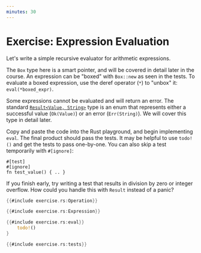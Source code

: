 ```yaml
---
minutes: 30
---
```


# Exercise: Expression Evaluation

Let's write a simple recursive evaluator for arithmetic expressions.

The `Box` type here is a smart pointer, and will be covered in detail later in
the course. An expression can be "boxed" with `Box::new` as seen in the tests.
To evaluate a boxed expression, use the deref operator (`*`) to "unbox" it:
`eval(*boxed_expr)`.

Some expressions cannot be evaluated and will return an error. The standard
[`Result<Value,
String>`](https://doc.rust-lang.org/std/result/enum.Result.html) type is an
enum that represents either a successful value (`Ok(Value)`) or an error
(`Err(String)`). We will cover this type in detail later.

Copy and paste the code into the Rust playground, and begin implementing
`eval`. The final product should pass the tests. It may be helpful to use
`todo!()` and get the tests to pass one-by-one. You can also skip a test
temporarily with
`#[ignore]`:

```none
#[test]
#[ignore]
fn test_value() { .. }
```

If you finish early, try writing a test that results in division by zero or
integer overflow. How could you handle this with `Result` instead of a panic?

```rust
{{#include exercise.rs:Operation}}

{{#include exercise.rs:Expression}}

{{#include exercise.rs:eval}}
    todo!()
}

{{#include exercise.rs:tests}}
```

